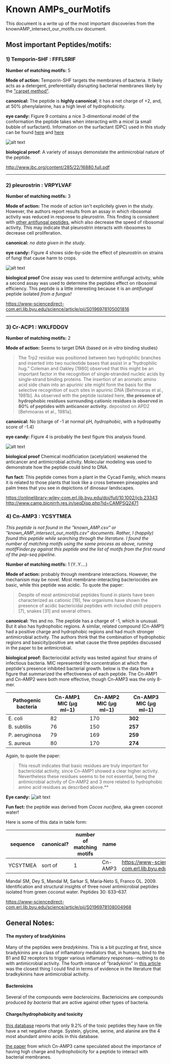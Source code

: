 # Known AMPs_ourMotifs

This document is a write up of the most important discoveries from the knownAMP_intersect_our_motifs.csv document.

## Most important Peptides/motifs:

### 1) Temporin-SHF : FFFLSRIF

**Number of matching motifs:** 5

**Mode of action:** Temporin-SHF targets the membranes of bacteria. It likely acts as a detergent, preferentially disrupting bacterial membranes likely by the ["carpet method"](https://www.researchgate.net/figure/A-model-of-a-carpet-like-mechanism-for-membrane-disruption-In-this-model-the-peptides_fig2_23981203).

**canonical:** The peptide is **highly canonical**; it has a net charge of +2, and, at 50% phenylalanine, has a high level of hydrophobicity.

**eye candy:** Figure 9 contains a nice 3-dimentional model of the conformation the peptide takes when interacting with a micel (a small bubble of surfactant). Information on the surfactant (DPC) used in this study can be found [here](https://pubs.acs.org/doi/10.1021/acs.langmuir.5b02077) and [here](https://en.wikipedia.org/wiki/Phosphocholine)


![alt text](https://github.com/tjense25/pep-seq-pipeline/blob/master/biological_significance/temporin-SHf.jpg "TEMPORIN-sHf model based on NMR spectroscopy")

**biological proof**: A variety of assays demonstate the antimicrobial nature of the peptide.

http://www.jbc.org/content/285/22/16880.full.pdf

--------
### 2)	pleurostrin : VRPYLVAF

**Number of matching motifs:** 3

**Mode of action:** The mode of action isn't explicitely given in the study. However, the authors report results from an assay in which ribosomal activity was reduced in response to pleurostrin. This finding is consistent with [other antifungal peptides](https://www.degruyter.com/view/j/bchm.2003.384.issue-5/bc.2003.090/bc.2003.090.xml), which also decrease the speed of ribosomal activity. This may indicate that pleurostrin interacts with ribosomes to decrease cell proliferation.

**canonical:** *no data given in the study*.

**eye candy:** Figure 4 shows side-by-side the effect of pleurostrin on strains of fungi that cause harm to crops.

![alt text](https://github.com/tjense25/pep-seq-pipeline/blob/master/biological_significance/pleurostrin_on_p_piricola.jpg "Pleurostrin fungisidal assay on the fungus *P. piricola*")

**biological proof**  One assay was used to determine antifungal activity, while a second assay was used to determine the peptides effect on ribosomal efficiency. This peptide is a little interesting because it is an *antifungal* peptide isolated *from a fungus!*

https://www-sciencedirect-com.erl.lib.byu.edu/science/article/pii/S0196978105001816



--------

### 3) Cr‐ACP1 : WKLFDDGV

**Number of matching motifs:** 2

**Mode of action:** Seems to target DNA (based on *in vitro* binding studies)
 > The Trp2 residue was positioned between two hydrophilic branches and inserted into two nucleotide bases that assist in a “hydrophilic hug.” Coleman and Oakley [1980] observed that this might be an important factor in the recognition of single‐stranded nucleic acids by single‐strand binding proteins. The insertion of an aromatic amino acid side chain into an apurinic site might form the basis for the selective recognition of such sites in apurinic DNA [Behmoaras et al., 1981b]. As observed with the peptide isolated here, **the presence of hydrophobic residues surrounding cationic residues is observed in 80% of peptides with anticancer activity.** deposited on APD2 [Behmoaras et al., 1981a].

**canonical:** No (charge of -1 at normal pH, *hydrophobic*, with a hydropathy score of -1.4)

**eye candy:** Figure 4 is probably the best figure this analysis found.

![alt text](https://github.com/tjense25/pep-seq-pipeline/blob/master/biological_significance/Cr‐ACP1.jpg "Molecular Dynamics (MD) simulation of Cr-ACP1 binding to DNA.")

**biological proof** Chemical modificiation (acetylation) weakened the anticancer and antimicrobial activity. Molecular modeling was used to demonstrate how the peptide could bind to DNA.

**fun fact:** This peptide comes from a plant in the Cycad Family, which means it is related to those plants that look like a cross between pineapples and palm trees that you see in depictions of dinosaur landscapes. 

https://onlinelibrary-wiley-com.erl.lib.byu.edu/doi/full/10.1002/jcb.23343 http://www.camp.bicnirrh.res.in/seqDisp.php?id=CAMPSQ2471

### 4) Cn-AMP3 : YCSYTMEA

*This peptide is not found in the "known_AMP.csv" or "known_AMP_intersect_our_motifs.csv" documents. Rather, I (happily) found this peptide while searching through the literature. I found the number of matching motifs using the same process as above, running motifFinder.py against this peptide and the list of motifs from the first round of the pep-seq pipeline.*

**Number of matching motifs:** 1 (Y..Y....)

**Mode of action:** probably through membrane interactions. However, the mechanism may be novel. Most membrane-interacting bacteriocides are basic, while this peptide was acidic. To quote the paper:

>  Despite of most antimicrobial peptides found in plants have been characterized as cationic [19], few organisms have shown the presence of acidic bactericidal peptides with included chilli peppers [7], snakes [31] and several others.

**canonical:** Yes and no. The peptide has a charge of -1, which is unusual. But it also has hydrophobic regions. A similar, related compound (Cn-AMP1) had a positive charge and hydrophobic regions and had much stronger antimicrobial activity. The authors think that the combination of hydrophobic regions and basicity/positive are what cause the three peptides discussed in the paper to be antimicrobial.

**biological proof:** Bacteriocidal activity was tested against four strains of infectious bacteria. MIC represented the concentration at which the peptide's presence inhibited bacterial growth. below is the data from a figure that summarized the effectiveness of each peptide. The Cn-AMP1 and Cn-AMP2 were both more effective, though Cn-AMP3 was the only 8-mer.

Pathogenic bacteria	| Cn-AMP1 MIC (μg ml−1)	| Cn-AMP2 MIC (μg ml−1)	| **Cn-AMP3 MIC (μg ml−1)**
----- | ----- | ----- | -----
E. coli	| 82	| 170	| **302**
B. subtilis	| 76	| 150	| **257**
P. aeruginosa	| 79	| 169	| **259**
S. aureus	| 80	| 170	| **274**

Again, to quote the paper:

> This result indicates that basic residues are truly important for bactericidal activity, since Cn-AMP1 showed a clear higher activity. Nevertheless these residues seems to be not essential, being the antimicrobial activity of Cn-AMP2 and 3 more related to hydrophobic amino acid residues as described above.**

**Eye candy:** ![alt text](https://github.com/tjense25/pep-seq-pipeline/blob/master/biological_significance/Cn-AMP3.jpg "Molecular Dynamics (MD) simulation of Cn-AMP3 (bottom one)")

**Fun fact:** the peptide was derived from *Cocos nucifera*, aka green coconot water!

Here is some of this data in table form:

| sequence | canonical? | number of matching motifs | name | source 
| ------ | ------- | ----- | ----- | -------
| YCSYTMEA | sort of | 1 | Cn-AMP3 | https://www-sciencedirect-com.erl.lib.byu.edu/science/article/pii/S0196978108004968

Mandal SM, Dey S, Mandal M, Sarkar S, Maria‐Neto S, Franco OL. 2009. Identification and structural insights of three novel antimicrobial peptides isolated from green coconut water. Peptides 30: 633–637.

https://www-sciencedirect-com.erl.lib.byu.edu/science/article/pii/S0196978108004968

## General Notes:

#### The mystery of bradykinins

Many of the peptides were *bradykinins*. This is a bit puzzling at first, since bradykinins are a class of inflamatory mediators that, in humans, bind to the B1 and B2 receptors to trigger various inflamatory responses--nothing to do with antimicrobial activity. The fourth intance of "bradykinin" in [this article](http://www.jbc.org/content/280/41/34832.full) was the closest thing I could find in terms of evidence in the literature that bradkykinins have antimicrobial activity.

#### Bacteroicins

Several of the compounds were *bacteroicins*. Bacterioicins are compounds produced *by bacteria* that are active against other types of bacteria.

#### Charge/hydrophobicity and toxicity

[this database](https://www-sciencedirect-com.erl.lib.byu.edu/science/article/pii/S0196978108004968) reports that only 9.2% of the toxic peptides they have on file have a net negative charge. Systein, glycine, serine, and alanine are the 4 most abundant amino acids in this database.

[the paper](https://www-sciencedirect-com.erl.lib.byu.edu/science/article/pii/S0196978108004968) from which Cn-AMP3 came speculated about the importance of having high charge and hydrophobicity for a peptide to interact with bacterial membranes.

